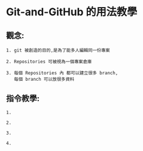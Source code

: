 # Git-and-GitHub 的用法教學

## 觀念:

    1. git 被創造的目的,是為了能多人編輯同一份專案

    2. Repositories 可被視為一個專案倉庫

    3. 每個 Repositories 內 都可以建立很多 branch,
       每個 branch 可以放很多資料

## 指令教學:

    1.

    2.

    3.

    4.


